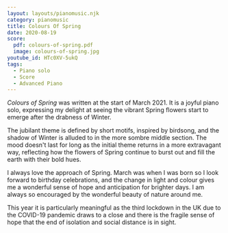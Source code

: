```yaml
---
layout: layouts/pianomusic.njk
category: pianomusic
title: Colours Of Spring
date: 2020-08-19
score:
  pdf: colours-of-spring.pdf
  image: colours-of-spring.jpg
youtube_id: HTc0XV-5ukQ
tags:
  - Piano solo
  - Score
  - Advanced Piano
---
```


*Colours of Spring* was written at the start of March 2021. It is a joyful piano solo, expressing my delight at seeing the vibrant Spring flowers start to emerge after the drabness of Winter.

The jubilant theme is defined by short motifs, inspired by birdsong, and the shadow of Winter is alluded to in the more sombre middle section. The mood doesn't last for long as the initial theme returns in a more extravagant way, reflecting how the flowers of Spring continue to burst out and fill the earth with their bold hues.

I always love the approach of Spring. March was when I was born so I look forward to birthday celebrations, and the change in light and colour gives me a wonderful sense of hope and anticipation for brighter days. I am always so encouraged by the wonderful beauty of nature around me. 

This year it is particularly meaningful as the third lockdown in the UK due to the COVID-19 pandemic draws to a close and there is the fragile sense of hope that the end of isolation and social distance is in sight.

